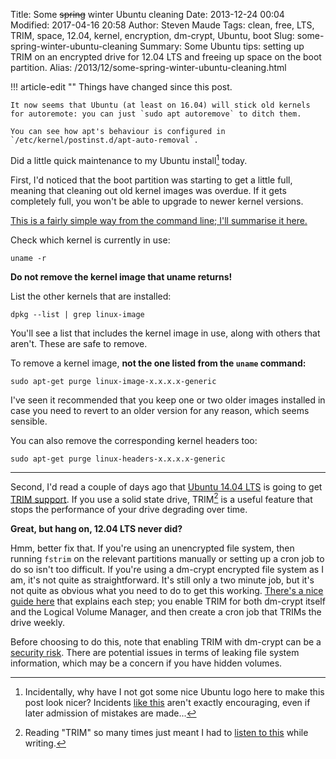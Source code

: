 Title: Some <s>spring</s> winter Ubuntu cleaning
Date: 2013-12-24 00:04
Modified: 2017-04-16 20:58
Author: Steven Maude
Tags: clean, free, LTS, TRIM, space, 12.04, kernel, encryption, dm-crypt, Ubuntu, boot
Slug: some-spring-winter-ubuntu-cleaning
Summary: Some Ubuntu tips: setting up TRIM on an encrypted drive for 12.04 LTS and freeing up space on the boot partition.
Alias: /2013/12/some-spring-winter-ubuntu-cleaning.html

!!! article-edit ""
    Things have changed since this post.

    It now seems that Ubuntu (at least on 16.04) will stick old kernels
    for autoremote: you can just `sudo apt autoremove` to ditch them.

    You can see how apt's behaviour is configured in `/etc/kernel/postinst.d/apt-auto-removal`.

Did a little quick maintenance to my Ubuntu install[^1] today.

First, I'd noticed that the boot partition was starting to get a little
full, meaning that cleaning out old kernel images was overdue. If it
gets completely full, you won't be able to upgrade to newer kernel
versions.

[This is a fairly simple way from the command line; I'll summarise it
here.](http://askubuntu.com/a/153193)

Check which kernel is currently in use:

```shell
uname -r
```

**Do not remove the kernel image that uname returns!**

List the other kernels that are installed:

```shell
dpkg --list | grep linux-image
```

You'll see a list that includes the kernel image in use, along with
others that aren't. These are safe to remove.

To remove a kernel image, **not the one listed from the
`uname` command:**

```shell
sudo apt-get purge linux-image-x.x.x.x-generic
```

I've seen it recommended that you keep one or two older images installed
in case you need to revert to an older version for any reason, which
seems sensible.

You can also remove the corresponding kernel headers too:

```shell
sudo apt-get purge linux-headers-x.x.x.x-generic
```

* * * * *

Second, I'd read a couple of days ago that [Ubuntu 14.04
LTS](http://news.ycombinator.com/item?id=6948536) is going to get [TRIM
support](https://en.wikipedia.org/wiki/Trim_%28computing%29). If you use
a solid state drive, TRIM[^2] is a useful feature that stops the
performance of your drive degrading over time.

**Great, but hang on, 12.04 LTS never did?**

Hmm, better fix that. If you're using an unencrypted file system, then
running `fstrim` on the relevant partitions manually or
setting up a cron job to do so isn't too difficult. If you're using a
dm-crypt encrypted file system as I am, it's not quite as
straightforward. It's still only a two minute job, but it's not quite as
obvious what you need to do to get this working. [There's a nice guide
here](http://blog.neutrino.es/2013/howto-properly-activate-trim-for-your-ssd-on-linux-fstrim-lvm-and-dmcrypt/)
that explains each step; you enable TRIM for both dm-crypt itself and
the Logical Volume Manager, and then create a cron job that TRIMs the
drive weekly.

Before choosing to do this, note that enabling TRIM with dm-crypt can be
a [security
risk](http://asalor.blogspot.co.uk/2011/08/trim-dm-crypt-problems.html).
There are potential issues in terms of leaking file system information,
which may be a concern if you have hidden volumes.

[^1]: Incidentally, why have I not
got some nice Ubuntu logo here to make this post look nicer? Incidents
[like
this](http://arstechnica.com/information-technology/2013/11/canonical-abused-trademark-law-to-target-a-site-critical-of-ubuntu-privacy/)
aren't exactly encouraging, even if later admission of mistakes are made...
[^2]: Reading "TRIM" so many times just meant I had to [listen to
this](https://www.youtube.com/watch?v=dBcCXX0aWhc) while writing.
